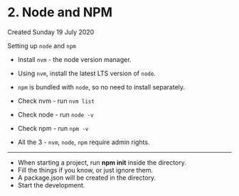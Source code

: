 # 2. Node and NPM
Created Sunday 19 July 2020

Setting up `node` and `npm`

- Install `nvm` - the node version manager.
- Using `nvm`, install the latest LTS version of `node`.
- `npm` is bundled with `node`, so no need to install separately.
- Check nvm - run `nvm list`
- Check node - run `node -v`
- Check npm - run `npm -v`

- All the 3 - `nvm`, `node`, `npm` require admin rights.

---

- When starting a project, run **npm init** inside the directory.
- Fill the things if you know, or just ignore them.
- A package.json will be created in the directory.
- Start the development.
